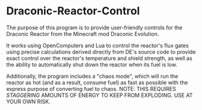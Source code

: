 # Draconic-Reactor-Control
The purpose of this program is to provide user-friendly controls for the Draconic Reactor from the Minecraft mod Draconic Evolution.

It works using OpenComputers and Lua to control the reactor's flux gates using precise calculations derived directly from DE's source code
to provide exact control over the reactor's temperature and shield strength, as well as the ability to automatically shut down the reactor when its fuel is low.

Additionally, the program includes a "chaos mode", which will run the reactor as hot (and as a result, consume fuel) as fast as possible with the express purpose
of converting fuel to chaos. NOTE: THIS REQUIRES *STAGGERING* AMOUNTS OF ENERGY TO KEEP FROM EXPLODING. USE AT YOUR OWN RISK.
